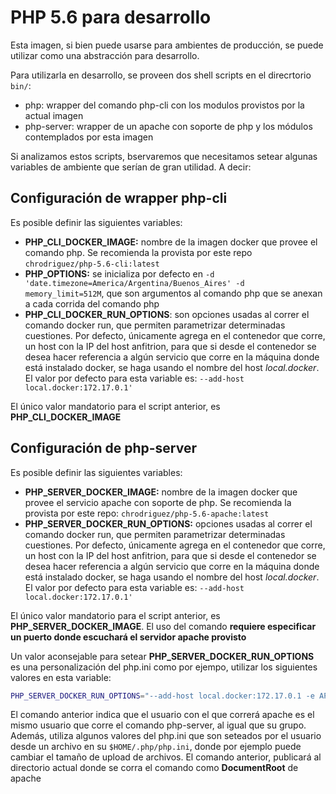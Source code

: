 # PHP 5.6 para desarrollo

Esta imagen, si bien puede usarse para ambientes de producción, se puede
utilizar como una abstracción para desarrollo.

Para utilizarla en desarrollo, se proveen dos shell scripts en el direcrtorio
`bin/`:

* php: wrapper del comando php-cli con los modulos provistos por la actual
  imagen
* php-server: wrapper de un apache con soporte de php y los módulos contemplados
  por esta imagen

Si analizamos estos scripts, bservaremos que necesitamos setear algunas
variables de ambiente que serían de gran utilidad. A decir:

## Configuración de wrapper php-cli

Es posible definir las siguientes variables:

* **PHP_CLI_DOCKER_IMAGE:** nombre de la imagen docker que provee el comando php. Se
  recomienda la provista por este repo `chrodriguez/php-5.6-cli:latest`
* **PHP_OPTIONS:** se inicializa por defecto en `-d
  'date.timezone=America/Argentina/Buenos_Aires' -d memory_limit=512M`, que son
argumentos al comando php que se anexan a cada corrida del comando php
* **PHP_CLI_DOCKER_RUN_OPTIONS**: son opciones usadas al correr el comando
  docker run, que permiten parametrizar determinadas cuestiones. Por defecto,
únicamente agrega en el contenedor que corre, un host con la IP del host
anfitrion, para que si desde el contenedor se desea hacer referencia a algún
servicio que corre en la máquina donde está instalado docker, se haga usando el
nombre del host _local.docker_. El valor por defecto para esta variable es:
`--add-host local.docker:172.17.0.1'`

El único valor mandatorio para el script anterior, es **PHP_CLI_DOCKER_IMAGE**

## Configuración de php-server

Es posible definir las siguientes variables:

* **PHP_SERVER_DOCKER_IMAGE:** nombre de la imagen docker que provee el servicio
  apache con soporte de php. Se recomienda la provista por este repo:
`chrodriguez/php-5.6-apache:latest`
* **PHP_SERVER_DOCKER_RUN_OPTIONS:** opciones usadas al correr el comando
  docker run, que permiten parametrizar determinadas cuestiones. Por defecto,
únicamente agrega en el contenedor que corre, un host con la IP del host
anfitrion, para que si desde el contenedor se desea hacer referencia a algún
servicio que corre en la máquina donde está instalado docker, se haga usando el
nombre del host _local.docker_. El valor por defecto para esta variable es:
`--add-host local.docker:172.17.0.1'`

El único valor mandatorio para el script anterior, es
**PHP_SERVER_DOCKER_IMAGE**. El uso del comando **requiere especificar un puerto
donde escuchará el servidor apache provisto**

Un valor aconsejable para setear **PHP_SERVER_DOCKER_RUN_OPTIONS** es una
personalización del php.ini como por ejempo, utilizar los siguientes valores en
esta variable:

```bash
PHP_SERVER_DOCKER_RUN_OPTIONS="--add-host local.docker:172.17.0.1 -e APACHE_RUN_USER=`id -n` -e APACHE_RUN_GROUP=`id -gn` -v $HOME/.php/php.ini:/usr/local/etc/php/conf.d/custom.ini:ro"
 ```

El comando anterior indica que el usuario con el que correrá apache es el mismo
usuario que corre el comando php-server, al igual que su grupo. Además, utiliza
algunos valores del php.ini que son seteados por el usuario desde un archivo en
su `$HOME/.php/php.ini`, donde por ejemplo puede cambiar el tamaño de upload de
archivos.
El comando anterior, publicará al directorio actual donde se corra el comando
como **DocumentRoot** de apache


